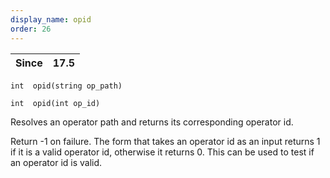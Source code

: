```yaml
---
display_name: opid
order: 26
---
```

| Since | 17.5 |
| --- | --- |

`int  opid(string op_path)`

`int  opid(int op_id)`

Resolves an operator path and returns its corresponding operator id.

Return -1 on failure. The form that takes an operator id as an input returns 1
if it is a valid operator id, otherwise it returns 0. This can be used to test
if an operator id is valid.
